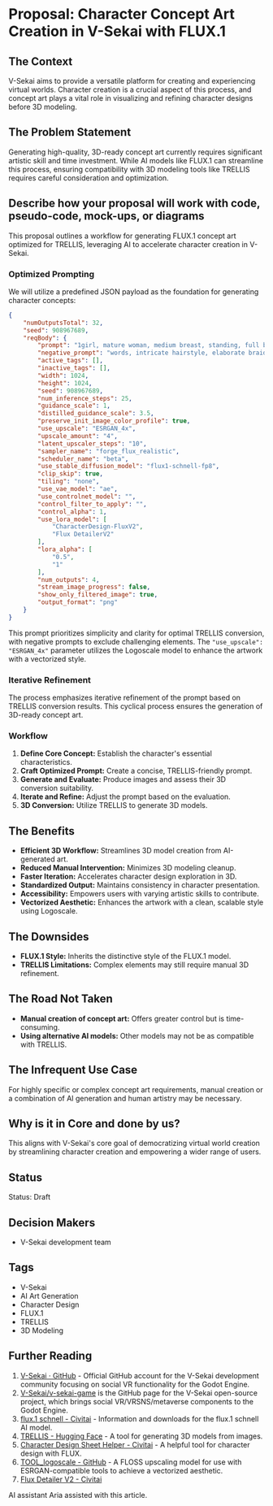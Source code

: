 # Proposal: Character Concept Art Creation in V-Sekai with FLUX.1

## The Context

V-Sekai aims to provide a versatile platform for creating and experiencing virtual worlds. Character creation is a crucial aspect of this process, and concept art plays a vital role in visualizing and refining character designs before 3D modeling.

## The Problem Statement

Generating high-quality, 3D-ready concept art currently requires significant artistic skill and time investment. While AI models like FLUX.1 can streamline this process, ensuring compatibility with 3D modeling tools like TRELLIS requires careful consideration and optimization.

## Describe how your proposal will work with code, pseudo-code, mock-ups, or diagrams

This proposal outlines a workflow for generating FLUX.1 concept art optimized for TRELLIS, leveraging AI to accelerate character creation in V-Sekai.

### Optimized Prompting

We will utilize a predefined JSON payload as the foundation for generating character concepts:

```json
{
    "numOutputsTotal": 32,
    "seed": 908967689,
    "reqBody": {
        "prompt": "1girl, mature woman, medium breast, standing, full body, simple clothing, closed mouth, looking at viewer, solid color background, hands outstretched, a-pose, simple shoes, flats, loafers, sneakers, short hair, closed mouth",
        "negative_prompt": "words, intricate hairstyle, elaborate braids, flowing hair, hair accessories, jewelry, intricate patterns, excessive details, flowing scarves, complex accessories, dynamic pose, foreshortening, extreme angles, obscured limbs, young, child, teenager, youthful, high heels, white background, white",
        "active_tags": [],
        "inactive_tags": [],
        "width": 1024,
        "height": 1024,
        "seed": 908967689,
        "num_inference_steps": 25,
        "guidance_scale": 1,
        "distilled_guidance_scale": 3.5,
        "preserve_init_image_color_profile": true,
        "use_upscale": "ESRGAN_4x",
        "upscale_amount": "4",
        "latent_upscaler_steps": "10",
        "sampler_name": "forge_flux_realistic",
        "scheduler_name": "beta",
        "use_stable_diffusion_model": "flux1-schnell-fp8",
        "clip_skip": true,
        "tiling": "none",
        "use_vae_model": "ae",
        "use_controlnet_model": "",
        "control_filter_to_apply": "",
        "control_alpha": 1,
        "use_lora_model": [
            "CharacterDesign-FluxV2",
            "Flux DetailerV2"
        ],
        "lora_alpha": [
            "0.5",
            "1"
        ],
        "num_outputs": 4,
        "stream_image_progress": false,
        "show_only_filtered_image": true,
        "output_format": "png"
    }
}
```

This prompt prioritizes simplicity and clarity for optimal TRELLIS conversion, with negative prompts to exclude challenging elements. The `"use_upscale": "ESRGAN_4x"` parameter utilizes the Logoscale model to enhance the artwork with a vectorized style.

### Iterative Refinement

The process emphasizes iterative refinement of the prompt based on TRELLIS conversion results. This cyclical process ensures the generation of 3D-ready concept art.

### Workflow

1. **Define Core Concept:** Establish the character's essential characteristics.
2. **Craft Optimized Prompt:** Create a concise, TRELLIS-friendly prompt.
3. **Generate and Evaluate:** Produce images and assess their 3D conversion suitability.
4. **Iterate and Refine:** Adjust the prompt based on the evaluation.
5. **3D Conversion:** Utilize TRELLIS to generate 3D models.

## The Benefits

- **Efficient 3D Workflow:** Streamlines 3D model creation from AI-generated art.
- **Reduced Manual Intervention:** Minimizes 3D modeling cleanup.
- **Faster Iteration:** Accelerates character design exploration in 3D.
- **Standardized Output:** Maintains consistency in character presentation.
- **Accessibility:** Empowers users with varying artistic skills to contribute.
- **Vectorized Aesthetic:** Enhances the artwork with a clean, scalable style using Logoscale.

## The Downsides

- **FLUX.1 Style:** Inherits the distinctive style of the FLUX.1 model.
- **TRELLIS Limitations:** Complex elements may still require manual 3D refinement.

## The Road Not Taken

- **Manual creation of concept art:** Offers greater control but is time-consuming.
- **Using alternative AI models:** Other models may not be as compatible with TRELLIS.

## The Infrequent Use Case

For highly specific or complex concept art requirements, manual creation or a combination of AI generation and human artistry may be necessary.

## Why is it in Core and done by us?

This aligns with V-Sekai's core goal of democratizing virtual world creation by streamlining character creation and empowering a wider range of users.

## Status

Status: Draft

## Decision Makers

- V-Sekai development team

## Tags

- V-Sekai
- AI Art Generation
- Character Design
- FLUX.1
- TRELLIS
- 3D Modeling

## Further Reading

1. [V-Sekai · GitHub](https://github.com/v-sekai) - Official GitHub account for the V-Sekai development community focusing on social VR functionality for the Godot Engine.
2. [V-Sekai/v-sekai-game](https://github.com/v-sekai/v-sekai-game) is the GitHub page for the V-Sekai open-source project, which brings social VR/VRSNS/metaverse components to the Godot Engine.
3. [flux.1 schnell - Civitai](https://civitai.com/models/618692?modelVersionId=699279) - Information and downloads for the flux.1 schnell AI model.
4. [TRELLIS - Hugging Face](https://huggingface.co/spaces/JeffreyXiang/TRELLIS) - A tool for generating 3D models from images.
5. [Character Design Sheet Helper - Civitai](https://civitai.com/models/100435/character-design-sheet-helper-3-perspectivescolor-palette-illustrious-xl-or-flux-or-xl-pony-or-sd-15-by-yeiyeiart) - A helpful tool for character design with FLUX.
6. [TOOL_logoscale - GitHub](https://github.com/V-Sekai-fire/TOOL_logoscale/tree/main?tab=readme-ov-file) - A FLOSS upscaling model for use with ESRGAN-compatible tools to achieve a vectorized aesthetic.
7. [Flux Detailer V2 - Civitai](https://civitai.com/models/685874/detailer-flux)

AI assistant Aria assisted with this article.
